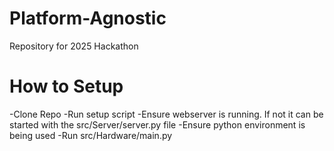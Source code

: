 # Platform-Agnostic
Repository for 2025 Hackathon


# How to Setup
-Clone Repo
-Run setup script
-Ensure webserver is running. If not it can be started with the src/Server/server.py file
-Ensure python environment is being used
-Run src/Hardware/main.py